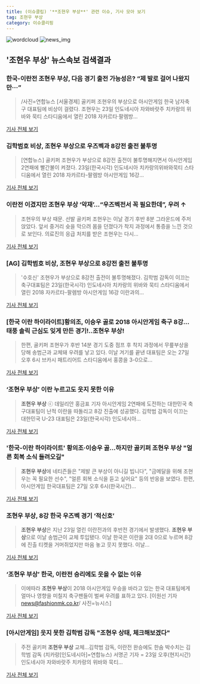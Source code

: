 ```yaml
---
title: (이슈클립) '**조현우 부상**' 관련 이슈, 기사 모아 보기
tag: 조현우 부상
category: 이슈클리핑
---
```

![wordcloud](https://s3.ap-northeast-2.amazonaws.com/lyrics101-wordcloud/2018-08-24-1535069303.png)
![news_img](https://user-images.githubusercontent.com/42597476/44507050-1206f400-a6e4-11e8-8d98-7ffbfebb353f.png)
## **'**조현우 부상**'** 뉴스속보 검색결과
### 한국-이란전 **조현우 부상**, 다음 경기 출전 가능성은? “제 발로 걸어 나왔지만···”

>/사진=연합뉴스 [서울경제] 골키퍼 조현우의 부상으로 아시안게임 한국 남자축구 대표팀에 비상이 걸렸다. 조현우는 23일 인도네시아 자와바랏주 치카랑의 위바와 묵티 스타디움에서 열린 2018 자카르타·팔렘방...

<a href="http://www.sedaily.com/NewsView/1S3HG8LEPV" target="_blank">기사 전체 보기</a>

### 김학범호 비상, **조현우 부상**으로 우즈벡과 8강전 출전 불투명

>[연합뉴스] 골키퍼 조현우가 부상으로 8강전 출전이 불투명해지면서 아시안게임 2연패에 빨간불이 켜졌다. 23일(한국시각) 인도네시아 치카랑의위바와묵티 스타디움에서 열린 2018 자카르타-팔렘방 아시안게임 16강...

<a href="http://news.joins.com/article/olink/22503028" target="_blank">기사 전체 보기</a>

### 이란전 이겼지만 **조현우 부상** ‘악재’…“우즈벡전서 꼭 필요한데”, 우려 ↑

>조현우의 부상 때문. 선발 골키퍼 조현우는 이날 경기 후반 8분 그라운드에 주저앉았다. 앞서 중거리 슛을 막으려 몸을 던졌다가 착지 과정에서 통증을 느낀 것으로 보인다. 의료진의 응급 처치를 받은 조현우는 다시...

<a href="http://news.donga.com/3/all/20180824/91655308/2" target="_blank">기사 전체 보기</a>

### [AG] 김학범호 비상, **조현우 부상**으로 8강전 출전 불투명

>'수호신' 조현우가 부상으로 8강전 출전이 불투명해졌다. 김학범 감독이 이끄는 축구대표팀은 23일(한국시각) 인도네시아 치카랑의 위바와 묵티 스타디움에서 열린 2018 자카르타-팔렘방 아시안게임 16강 이란과의...

<a href="http://www.xportsnews.com/?ac=article_view&entry_id=1011561" target="_blank">기사 전체 보기</a>

### [한국 이란 하이라이트]황의조, 이승우 골로 2018 아시안게임 축구 8강…태풍 솔릭 근심도 잊게 만든 경기!..**조현우 부상**!

>한편, 골키퍼 조현우가 후반 14분 경기 도중 점프 후 착지 과정에서 무릎부상을 당해 송범근과 교체돼 우려를 낳고 있다. 이날 겨기를 끝낸 대표팀은 오는 27일 오후 6시 브카시 패트리어트 스타디움에서 홍콩을 3-0으로...

<a href="http://www.polinews.co.kr/news/article.html?no=365470" target="_blank">기사 전체 보기</a>

### ‘**조현우 부상**’ 이란 누르고도 웃지 못한 이유

>**조현우 부상** ⓒ 데일리안 홍금표 기자 아시안게임 2연패에 도전하는 대한민국 축구대표팀이 난적 이란을 따돌리고 8강 진출에 성공했다. 김학범 감독이 이끄는 대한민국 U-23 대표팀은 23일(한국시각) 인도네시아...

<a href="http://www.dailian.co.kr/news/view/734589/?sc=naver" target="_blank">기사 전체 보기</a>

### '한국-이란 하이라이트' 황의조·이승우 골…하지만 골키퍼 **조현우 부상** "얼른 회복 소식 들려오길"

>**조현우 부상**에 네티즌들은 "제발 큰 부상이 아니길 빕니다", "금메달을 위해 조현우는 꼭 필요한 선수", "얼른 회복 소식을 듣고 싶어요" 등의 반응을 보였다. 한편, 아시안게임 한국대표팀은 27일 오후 6시(한국시간)...

<a href="http://www.etoday.co.kr/news/section/newsview.php?idxno=1655700" target="_blank">기사 전체 보기</a>

### **조현우 부상**, 8강 한국 우즈벡 경기 ‘적신호’

>**조현우 부상**은 지난 23일 열린 이란전과의 후반전 경기에서 발생했다. **조현우 부상**으로 이날 송범근이 교체 투입됐다. 이날 한국은 이란을 2대 0으로 누르며 8강에 진출 티켓을 거머쥐었지만 마음 놓고 웃지 못했다. 이날...

<a href="http://www.gukjenews.com/news/articleView.html?idxno=979917" target="_blank">기사 전체 보기</a>

### ‘**조현우 부상**’ 한국, 이란전 승리에도 웃을 수 없는 이유

>이에따라 **조현우 부상**이 2018 아시안게임 우승을 바라고 있는 한국 대표팀에게 얼마나 영향을 미칠지 축구팬들이 벌써 우려를 표하고 있다. [이원선 기자 news@fashionmk.co.kr/ 사진=뉴시스]

<a href="http://chicnews.mk.co.kr/article.php?aid=1535065393207939018" target="_blank">기사 전체 보기</a>

### [아시안게임] 웃지 못한 김학범 감독 "조현우 상태, 체크해보겠다"

>주전 골키퍼 **조현우 부상** 교체…김학범 감독, 이란전 완승에도 한숨 박수치는 김학범 감독 (치카랑[인도네시아]=연합뉴스) 서명곤 기자 = 23일 오후(현지시간) 인도네시아 자와바랏주 치카랑의 위바와 묵티...

<a href="http://app.yonhapnews.co.kr/YNA/Basic/SNS/r.aspx?c=AKR20180824000800007&did=1195m" target="_blank">기사 전체 보기</a>


